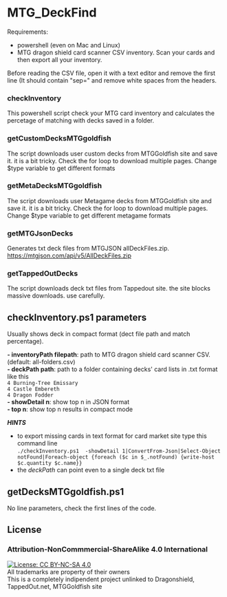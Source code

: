 # MTG_DeckFind

Requirements:
- powershell (even on Mac and Linux)
- MTG dragon shield card scanner CSV inventory. Scan your cards and then export all your inventory.

Before reading the CSV file, open it with a text editor and remove the first line (It should contain "sep=" and remove white spaces from the headers.

### checkInventory
This powershell script check your MTG card inventory and calculates the percetage of matching with decks saved in a folder.

### getCustomDecksMTGgoldfish
The script downloads user custom decks from MTGGoldfish site and save it. it is a bit tricky. Check the for loop to download multiple pages. Change $type variable to get different formats

### getMetaDecksMTGgoldfish
The script downloads user Metagame decks from MTGGoldfish site and save it. it is a bit tricky. Check the for loop to download multiple pages. Change $type variable to get different metagame formats

### getMTGJsonDecks
Generates txt deck files from MTGJSON allDeckFiles.zip. https://mtgjson.com/api/v5/AllDeckFiles.zip 

### getTappedOutDecks
The script downloads deck txt files from Tappedout site. the site blocks massive downloads. use carefully.

## checkInventory.ps1 parameters
Usually shows deck in compact format (dect file path and match percentage).

**- inventoryPath filepath**: path to MTG dragon shield card scanner CSV. (default: all-folders.csv) <br>
**- deckPath path**: path to a folder containing decks' card lists in .txt format like this <br>
    `4 Burning-Tree Emissary` <br>`4 Castle Embereth` <br> `4 Dragon Fodder` <br> 
**- showDetail n**: show top n in JSON format <br>
**- top n**: show top n results in compact mode <br>

***HINTS*** 
- to export missing cards in text format for card market site type this command line <br>
    `./checkInventory.ps1  -showDetail 1|ConvertFrom-Json|Select-Object notFound|Foreach-object {foreach ($c in $_.notFound) {write-host $c.quantity $c.name}}`
- the *deckPath* can point even to a single deck txt file <br>

    
## getDecksMTGgoldfish.ps1
No line parameters, check the first lines of the code.


## License
### Attribution-NonCommmercial-ShareAlike 4.0 International 
[![License: CC BY-NC-SA 4.0](https://img.shields.io/badge/License-CC_BY--NC--SA_4.0-lightgrey.svg)](https://creativecommons.org/licenses/by-nc-sa/4.0/)<br>
All trademarks are property of their owners <br>
This is a completely indipendent project unlinked to Dragonshield, TappedOut.net, MTGGoldfish site
